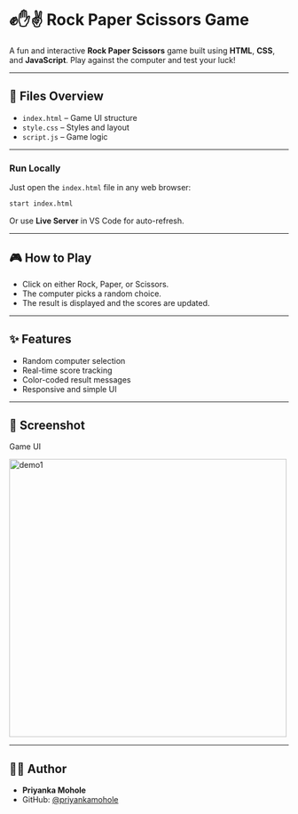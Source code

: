 # ✊✋✌️ Rock Paper Scissors Game

A fun and interactive **Rock Paper Scissors** game built using **HTML**, **CSS**, and **JavaScript**. Play against the computer and test your luck!

---

## 📁 Files Overview

- `index.html` – Game UI structure
- `style.css` – Styles and layout
- `script.js` – Game logic

---


### Run Locally

Just open the `index.html` file in any web browser:

```bash
start index.html
```

Or use **Live Server** in VS Code for auto-refresh.

---

## 🎮 How to Play

- Click on either Rock, Paper, or Scissors.
- The computer picks a random choice.
- The result is displayed and the scores are updated.

---

## ✨ Features

- Random computer selection
- Real-time score tracking
- Color-coded result messages
- Responsive and simple UI

---

## 📸 Screenshot
Game UI

<img width="500" alt="demo1" src="[https://github.com/user-attachments/assets/](https://github.com/priyankamohole/Rock-Paper-Scissors/blob/main/demo1.png)" />


---



## 🙋‍♂️ Author

- **Priyanka Mohole**
- GitHub: [@priyankamohole](https://github.com/priyankamohole)
